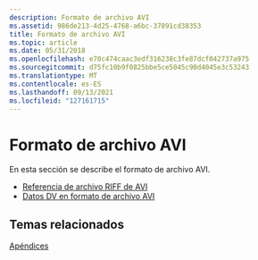 ```yaml
---
description: Formato de archivo AVI
ms.assetid: 986de213-4d25-4768-a6bc-37891cd38353
title: Formato de archivo AVI
ms.topic: article
ms.date: 05/31/2018
ms.openlocfilehash: e70c474caac3edf316238c3fe87dcf042737a975
ms.sourcegitcommit: d75fc10b9f0825bbe5ce5045c90d4045e3c53243
ms.translationtype: MT
ms.contentlocale: es-ES
ms.lasthandoff: 09/13/2021
ms.locfileid: "127161715"
---
```

# <a name="avi-file-format"></a>Formato de archivo AVI

En esta sección se describe el formato de archivo AVI.

-   [Referencia de archivo RIFF de AVI](avi-riff-file-reference.md)
-   [Datos DV en formato de archivo AVI](dv-data-in-the-avi-file-format.md)

## <a name="related-topics"></a>Temas relacionados

<dl> <dt>

[Apéndices](appendixes.md)
</dt> </dl>

 

 



